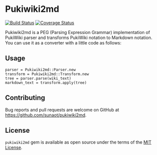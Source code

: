 # Pukiwiki2md

[![Build Status](https://travis-ci.org/sunaot/pukiwiki2md.svg?branch=master)](https://travis-ci.org/sunaot/pukiwiki2md)
[![Coverage Status](https://coveralls.io/repos/github/sunaot/pukiwiki2md/badge.svg?branch=master)](https://coveralls.io/github/sunaot/pukiwiki2md?branch=master)

Pukiwiki2md is a PEG (Parsing Expression Grammar) implementation of PukiWiki parser and transforms PukiWiki notation to Markdown notation. You can use it as a converter with a little code as follows:

## Usage

```
parser = Pukiwiki2md::Parser.new
transform = Pukiwiki2md::Transform.new
tree = parser.parse(wiki_text)
markdown_text = transform.apply(tree)
```


## Contributing

Bug reports and pull requests are welcome on GitHub at https://github.com/sunaot/pukiwiki2md.


## License

`pukiwiki2md` gem is available as open source under the terms of the [MIT License](http://opensource.org/licenses/MIT).

